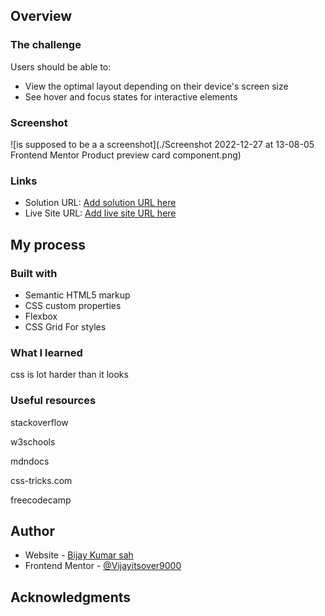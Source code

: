 ## Overview

### The challenge

Users should be able to:

- View the optimal layout depending on their device's screen size
- See hover and focus states for interactive elements

### Screenshot

![is supposed to be a a screenshot](./Screenshot 2022-12-27 at 13-08-05 Frontend Mentor Product preview card component.png)




### Links

- Solution URL: [Add solution URL here](https://your-solution-url.com)
- Live Site URL: [Add live site URL here](https://your-live-site-url.com)

## My process

### Built with

- Semantic HTML5 markup
- CSS custom properties
- Flexbox
- CSS Grid
 For styles



### What I learned
css is lot harder than it looks


### Useful resources
stackoverflow

w3schools

mdndocs

css-tricks.com

freecodecamp


## Author

- Website - [Bijay Kumar sah](https://www.your-site.com)
- Frontend Mentor - [@Vijayitsover9000](https://www.frontendmentor.io/profile/yourusername)


## Acknowledgments


